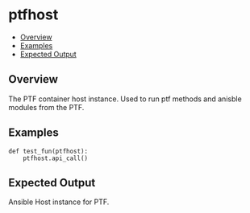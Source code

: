# ptfhost

- [Overview](#overview)
- [Examples](#example)
- [Expected Output](#expected-output)

## Overview
The PTF container host instance. Used to run ptf methods and anisble modules from the PTF.

## Examples
```
def test_fun(ptfhost):
    ptfhost.api_call()
```

## Expected Output
Ansible Host instance for PTF.
